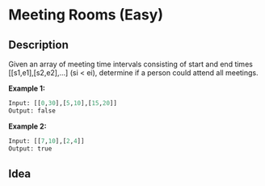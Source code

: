 # Meeting Rooms (Easy)
## Description

Given an array of meeting time intervals consisting of start and end times [[s1,e1],[s2,e2],...] (si < ei), determine if a person could attend all meetings.

**Example 1:**
```python
Input: [[0,30],[5,10],[15,20]]
Output: false
```

**Example 2:**
```python
Input: [[7,10],[2,4]]
Output: true
```
## Idea
